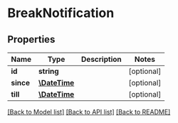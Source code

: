 # BreakNotification

## Properties
Name | Type | Description | Notes
------------ | ------------- | ------------- | -------------
**id** | **string** |  | [optional] 
**since** | [**\DateTime**](\DateTime.md) |  | [optional] 
**till** | [**\DateTime**](\DateTime.md) |  | [optional] 

[[Back to Model list]](../../README.md#documentation-for-models) [[Back to API list]](../../README.md#documentation-for-api-endpoints) [[Back to README]](../../README.md)

